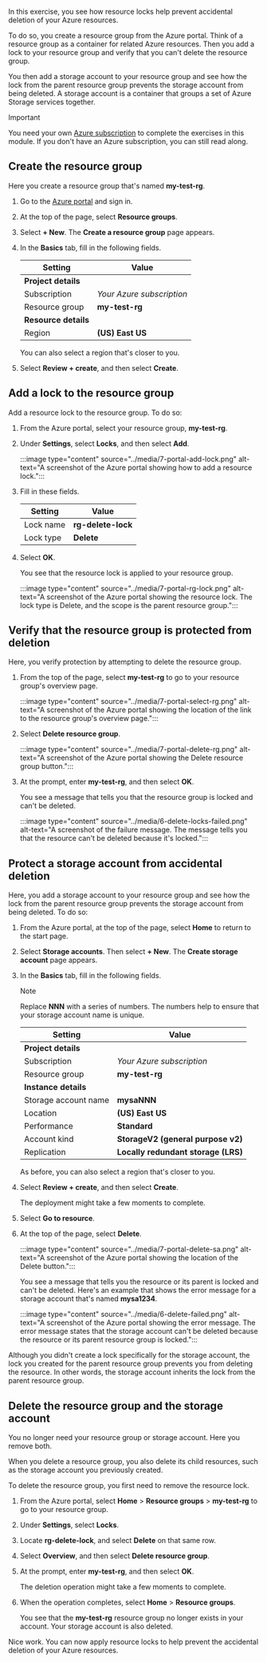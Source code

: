 In this exercise, you see how resource locks help prevent accidental deletion of your Azure resources.

To do so, you create a resource group from the Azure portal. Think of a resource group as a container for related Azure resources. Then you add a lock to your resource group and verify that you can't delete the resource group.

You then add a storage account to your resource group and see how the lock from the parent resource group prevents the storage account from being deleted. A storage account is a container that groups a set of Azure Storage services together.

> [!IMPORTANT]
> You need your own [Azure subscription](https://azure.microsoft.com/free/?azure-portal=true) to complete the exercises in this module. If you don't have an Azure subscription, you can still read along.

## Create the resource group

Here you create a resource group that's named **my-test-rg**.

1. Go to the [Azure portal](https://portal.azure.com?azure-portal=true) and sign in.

1. At the top of the page, select **Resource groups**.

1. Select **+ New**. The **Create a resource group** page appears.

1. In the **Basics** tab, fill in the following fields.

    | Setting | Value |
    | -- | -- |
    | **Project details**| |
    | Subscription | *Your Azure subscription* |
    | Resource group | **my-test-rg** |
    | **Resource details**| |
    | Region | **(US) East US** |

    You can also select a region that's closer to you.

1. Select **Review + create**, and then select **Create**.

## Add a lock to the resource group

Add a resource lock to the resource group. To do so:

1. From the Azure portal, select your resource group, **my-test-rg**.

1. Under **Settings**, select **Locks**, and then select **Add**.

    :::image type="content" source="../media/7-portal-add-lock.png" alt-text="A screenshot of the Azure portal showing how to add a resource lock.":::

1. Fill in these fields.

    | Setting | Value |
    | -- | -- |
    | Lock name | **rg-delete-lock** |
    | Lock type | **Delete** |

1. Select **OK**.

    You see that the resource lock is applied to your resource group.

    :::image type="content" source="../media/7-portal-rg-lock.png" alt-text="A screenshot of the Azure portal showing the resource lock. The lock type is Delete, and the scope is the parent resource group.":::

## Verify that the resource group is protected from deletion

Here, you verify protection by attempting to delete the resource group.

1. From the top of the page, select **my-test-rg** to go to your resource group's overview page.

    :::image type="content" source="../media/7-portal-select-rg.png" alt-text="A screenshot of the Azure portal showing the location of the link to the resource group's overview page.":::

1. Select **Delete resource group**.

    :::image type="content" source="../media/7-portal-delete-rg.png" alt-text="A screenshot of the Azure portal showing the Delete resource group button.":::

1. At the prompt, enter **my-test-rg**, and then select **OK**.

    You see a message that tells you that the resource group is locked and can't be deleted.

    :::image type="content" source="../media/6-delete-locks-failed.png" alt-text="A screenshot of the failure message. The message tells you that the resource can't be deleted because it's locked.":::

## Protect a storage account from accidental deletion

Here, you add a storage account to your resource group and see how the lock from the parent resource group prevents the storage account from being deleted. To do so:

1. From the Azure portal, at the top of the page, select **Home** to return to the start page.

1. Select **Storage accounts**. Then select **+ New**. The **Create storage account** page appears.

1. In the **Basics** tab, fill in the following fields.

    > [!NOTE]
    > Replace **NNN** with a series of numbers. The numbers help to ensure that your storage account name is unique.

    | Setting | Value |
    | --- | --- |
    | **Project details**| |
    | Subscription | *Your Azure subscription* |
    | Resource group | **my-test-rg** |
    | **Instance details**| |
    | Storage account name | **mysaNNN** |
    | Location | **(US) East US** |
    | Performance | **Standard** |
    | Account kind | **StorageV2 (general purpose v2)** |
    | Replication | **Locally redundant storage (LRS)** |

    As before, you can also select a region that's closer to you.

1. Select **Review + create**, and then select **Create**.

    The deployment might take a few moments to complete.

1. Select **Go to resource**.

1. At the top of the page, select **Delete**.

    :::image type="content" source="../media/7-portal-delete-sa.png" alt-text="A screenshot of the Azure portal showing the location of the Delete button.":::

    You see a message that tells you the resource or its parent is locked and can't be deleted. Here's an example that shows the error message for a storage account that's named **mysa1234**.

    :::image type="content" source="../media/6-delete-failed.png" alt-text="A screenshot of the Azure portal showing the error message. The error message states that the storage account can't be deleted because the resource or its parent resource group is locked.":::

Although you didn't create a lock specifically for the storage account, the lock you created for the parent resource group prevents you from deleting the resource. In other words, the storage account inherits the lock from the parent resource group.

## Delete the resource group and the storage account

You no longer need your resource group or storage account. Here you remove both.

When you delete a resource group, you also delete its child resources, such as the storage account you previously created.

To delete the resource group, you first need to remove the resource lock.

1. From the Azure portal, select **Home** > **Resource groups** > **my-test-rg** to go to your resource group.

1. Under **Settings**, select **Locks**.

1. Locate **rg-delete-lock**, and select **Delete** on that same row.

1. Select **Overview**, and then select **Delete resource group**.

1. At the prompt, enter **my-test-rg**, and then select **OK**.

    The deletion operation might take a few moments to complete.

1. When the operation completes, select **Home** > **Resource groups**.

    You see that the **my-test-rg** resource group no longer exists in your account. Your storage account is also deleted.

Nice work. You can now apply resource locks to help prevent the accidental deletion of your Azure resources.

